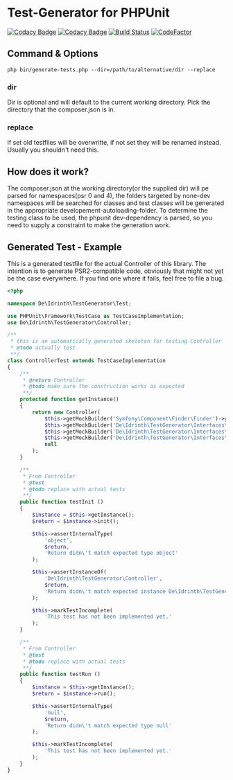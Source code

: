 # Test-Generator for PHPUnit

[![Codacy Badge](https://api.codacy.com/project/badge/Grade/cabd3fc70be847d4b2f28c9472598c61)](https://www.codacy.com/app/Idrinth/phpunit-test-generator?utm_source=github.com&amp;utm_medium=referral&amp;utm_content=Idrinth/phpunit-test-generator&amp;utm_campaign=Badge_Grade) [![Codacy Badge](https://api.codacy.com/project/badge/Coverage/cabd3fc70be847d4b2f28c9472598c61)](https://www.codacy.com/app/Idrinth/phpunit-test-generator?utm_source=github.com&utm_medium=referral&utm_content=Idrinth/phpunit-test-generator&utm_campaign=Badge_Coverage) [![Build Status](https://travis-ci.org/Idrinth/phpunit-test-generator.svg?branch=master)](https://travis-ci.org/Idrinth/phpunit-test-generator)
[![CodeFactor](https://www.codefactor.io/repository/github/idrinth/phpunit-test-generator/badge)](https://www.codefactor.io/repository/github/idrinth/phpunit-test-generator)

## Command & Options

```
php bin/generate-tests.php --dir=/path/to/alternative/dir --replace
```

### dir

Dir is optional and will default to the current working directory. Pick the directory that the composer.json is in.

### replace

If set old testfiles will be overwritte, if not set they will be renamed instead. Usually you shouldn't need this.

## How does it work?

The composer.json at the working directory(or the supplied dir) will pe parsed for namespaces(psr 0 and 4), the folders targeted by none-dev namespaces will be searched for classes and test classes will be generated in the appropriate developement-autoloading-folder.
To determine the testing class to be used, the phpunit dev-dependency is parsed, so you need to supply a constraint to make the generation work.

## Generated Test - Example

This is a generated testfile for the actual Controller of this library. The intention is to generate PSR2-compatible code, obviously that might not yet be the case everywhere. If you find one where it fails, feel free to file a bug.

```php
<?php

namespace De\Idrinth\TestGenerator\Test;

use PHPUnit\Framework\TestCase as TestCaseImplementation;
use De\Idrinth\TestGenerator\Controller;

/**
 * this is an automatically generated skeleton for testing Controller
 * @todo actually test
 **/
class ControllerTest extends TestCaseImplementation
{
    /**
     * @return Controller
     * @todo make sure the construction works as expected
     **/
    protected function getInstance()
    {
        return new Controller(
            $this->getMockBuilder('Symfony\Component\Finder\Finder')->getMock(),
            $this->getMockBuilder('De\Idrinth\TestGenerator\Interfaces\ClassReader')->getMock(),
            $this->getMockBuilder('De\Idrinth\TestGenerator\Interfaces\ClassWriter')->getMock(),
            $this->getMockBuilder('De\Idrinth\TestGenerator\Interfaces\Composer')->getMock(),
            null
        );
    }

    /**
     * From Controller
     * @test
     * @todo replace with actual tests
     **/
    public function testInit ()
    {
        $instance = $this->getInstance();
        $return = $instance->init();

        $this->assertInternalType(
            'object',
            $return,
            'Return didn\'t match expected type object'
        );

        $this->assertInstanceOf(
            'De\Idrinth\TestGenerator\Controller',
            $return,
            'Return didn\'t match expected instance De\Idrinth\TestGenerator\Controller'
        );

        $this->markTestIncomplete(
            'This test has not been implemented yet.'
        );
    }

    /**
     * From Controller
     * @test
     * @todo replace with actual tests
     **/
    public function testRun ()
    {
        $instance = $this->getInstance();
        $return = $instance->run();

        $this->assertInternalType(
            'null',
            $return,
            'Return didn\'t match expected type null'
        );

        $this->markTestIncomplete(
            'This test has not been implemented yet.'
        );
    }
}
```
